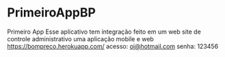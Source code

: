 # PrimeiroAppBP
Primeiro App
Esse aplicativo tem integração feito em um web site de controle administrativo
uma aplicação mobile e web
https://bompreco.herokuapp.com/
acesso: oi@hotmail.com 
senha: 123456
